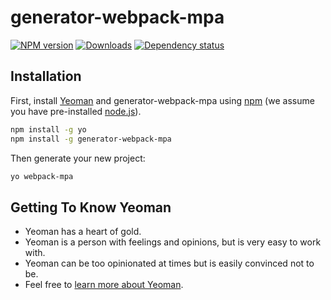 # generator-webpack-mpa
[![NPM version][npm-image]][npm-url] [![Downloads][downloads-image]][npm-url] [![Dependency status][david-dm-image]][david-dm-url]

## Installation

First, install [Yeoman](http://yeoman.io) and generator-webpack-mpa using [npm](https://www.npmjs.com/) (we assume you have pre-installed [node.js](https://nodejs.org/)).

```bash
npm install -g yo
npm install -g generator-webpack-mpa
```

Then generate your new project:

```bash
yo webpack-mpa
```

## Getting To Know Yeoman

 * Yeoman has a heart of gold.
 * Yeoman is a person with feelings and opinions, but is very easy to work with.
 * Yeoman can be too opinionated at times but is easily convinced not to be.
 * Feel free to [learn more about Yeoman](http://yeoman.io/).

[npm-url]: https://npmjs.org/package/generator-webpack-mpa
[downloads-image]: http://img.shields.io/npm/dm/generator-webpack-mpa.svg
[npm-image]: http://img.shields.io/npm/v/generator-webpack-mpa.svg
[david-dm-url]:https://david-dm.org/yanni4night/generator-webpack-mpa
[david-dm-image]:https://david-dm.org/yanni4night/generator-webpack-mpa.svg